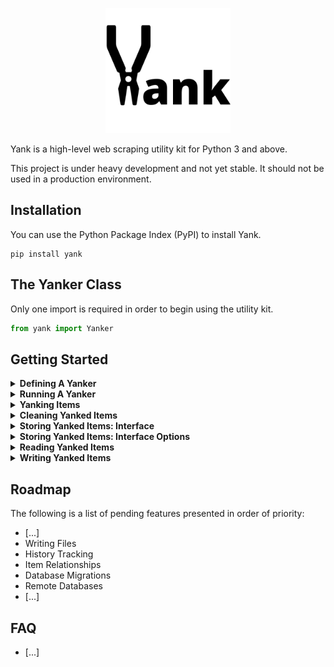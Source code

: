 <p align="center">
    <img width="200" height="200" src="./media/logo.png" alt="Yank Logo">
</p>

Yank is a high-level web scraping utility kit for Python 3 and above.

This project is under heavy development and not yet stable. It should not be used in a production environment.

## Installation

You can use the Python Package Index (PyPI) to install Yank.

```
pip install yank
```

## The Yanker Class

Only one import is required in order to begin using the utility kit.

```python
from yank import Yanker
```

## Getting Started

<details>
<summary><strong>Defining A Yanker</strong></summary>

<br/>

1. Create a class that inherits from Yanker.
2. Specify a start URL as a class attribute, which is used to initiate the first HTTP request.
3. Define a method called "yank" that accepts one argument: target, which is used to access data returned from the completed HTTP request.

```python
# ──────────────────────────────────────────────────────────────────────────────────────
#  QUOTE YANKER                                                                  
# ──────────────────────────────────────────────────────────────────────────────────────

class QuoteYanker(Yanker):
    """ A utility class for yanking quotes from quotes.toscrape.com """

    # ──────────────────────────────────────────────────────────────────────────────────
    #  CLASS ATTRIBUTES
    # ──────────────────────────────────────────────────────────────────────────────────

    # Define start URL
    start_url = "https://quotes.toscrape.com/"

    # Or multiple start URLs to which QuoteYanker.yank() is applied
    # start_urls = ["https://quotes.toscrape.com/"]

    # ──────────────────────────────────────────────────────────────────────────────────
    #  YANK                                                                 
    # ──────────────────────────────────────────────────────────────────────────────────

    def yank(self, target):
        """ Handles a Target object derived from the start URL and its HTTP response """
        
        # Get URL
        url = target.url

        # Get Python requests request object
        request = target.request

        # Get Python requests response object
        response = target.response

        # Get response status code
        status_code = target.status_code

        # Get response raw HTML
        html = target.html

        # Get response bs4 BeautifulSoup object
        soup = target.soup

        # Get response JSON (in the case of API call)
        json = target.json

        # OTHER EXTRACTION LOGIC

        # Return nothing
        return None
```

The above class provides the basic building blocks for your yanker to get started. It will begin by making a GET request to the provided start URL or "target", and then package its corresponding response data and other important information into a Target object. This Target object is then passed into the defined yank method, which executes custom logic -- in this case, a simple demonstration of some of the Target object's more useful attributes.

Of course, none of this will actually happen until the yanker is initialized and run.

</details>

<details>
<summary><strong>Running A Yanker</strong></summary>

<br/>

1. Initialize a yanker instance from your custom Yanker class.
2. Call the yank method on your yanker instance without any arguments; the target object is supplied automagically.

```python
# ──────────────────────────────────────────────────────────────────────────────────────
#  SCRIPT                                                                  
# ──────────────────────────────────────────────────────────────────────────────────────

if __name__ == "__main__":

    # Initialize yanker
    yanker = QuoteYanker()

    # Run yanker
    yanker.yank()
```
```console
[19:33:49] GET https://quotes.toscrape.com/ 200
```

The above script will initialize an instance of the yanker class defined previously, and then run that instance by calling its yank method. A log will appear in your console indicating that an HTTP GET request was made to the start URL, along with the status code of its corresponding response.

</details>

<details>
<summary><strong>Yanking Items</strong></summary>

<br/>

1. Define a method called "yank" that accepts one argument: target.
2. Supply the logic necessary to extract your target's data and yield a dictionary for each distinct item.
3. Supply the logic necessary to follow additional URLs found within the current target page, if any. 

```python
# ──────────────────────────────────────────────────────────────────────────────────────
#  QUOTE YANKER
# ──────────────────────────────────────────────────────────────────────────────────────


class QuoteYanker(Yanker):
    """ A utility class for yanking quotes from quotes.toscrape.com """

    # ──────────────────────────────────────────────────────────────────────────────────
    #  CLASS ATTRIBUTES
    # ──────────────────────────────────────────────────────────────────────────────────

    # Define start URL
    start_url = "https://quotes.toscrape.com/"

    # ──────────────────────────────────────────────────────────────────────────────────
    #  YANK
    # ──────────────────────────────────────────────────────────────────────────────────

    def yank(self, target):
        """ Handles a Target object derived from the start URL and its HTTP response """

        # ──────────────────────────────────────────────────────────────────────────────
        #  YANK LOGIC
        # ──────────────────────────────────────────────────────────────────────────────

        # Get response bs4 BeautifulSoup object
        soup = target.soup

        # Get quote divs
        quote_divs = soup.select("div.quote")

        # Iterate over quote divs
        for quote_div in quote_divs:

            # Get quote
            quote = quote_div.select("span.text")[0].text

            # Get author
            author = quote_div.select("small.author")[0].text

            # Get tags
            tags = [t.text for t in quote_div.select("a.tag")]

            # Yield quote dict
            yield {
                "quote": quote,  # str
                "author": author,  # str
                "tags": tags,  # list of str
            }

        # ──────────────────────────────────────────────────────────────────────────────
        #  NEXT PAGE LOGIC
        # ──────────────────────────────────────────────────────────────────────────────

        # Get pager unordered list
        pager_ul = soup.find("ul", class_="pager")

        # Get next list item
        next_li = pager_ul and pager_ul.find("li", class_="next")

        # Get next page relative path
        next_page_relative_path = next_li and next_li.find("a")["href"]

        # Check if next page relative path is not null
        if next_page_relative_path:

            # Get base URL
            base_url = target.base_url

            # Construct next page URL from base URL and relative path
            next_page_url = self.urljoin(base_url, next_page_relative_path)

            # Call current yank method on the next page
            self.yank(next_page_url)
```

The above yank method will iterate over each element on the target page that represents a single item, and then extract the relevant data from each. Once every item on the target page is packaged into a dictionary and yielded, the current yank method is called recursively on the URL of the next page, if one exists. In this case, the yank method accepts a string URL, which will be converted automagically into a Target object before the same logic is executed once again.

Of course, your yanked items are simply cast into the void until they are stored or written somewhere, which will need to be configured. Additionally, you may choose to clean each item more thoroughly before storage or writing.

</details>

<details>
<summary><strong>Cleaning Yanked Items</strong></summary>

<br/>

1. Define a method called "clean" that accepts two arguments: target and item.
2. Supply the logic necessary to clean the item yielded from the yank method.
3. Return the cleaned item.

```python
# ──────────────────────────────────────────────────────────────────────────────────────
#  QUOTE YANKER
# ──────────────────────────────────────────────────────────────────────────────────────


class QuoteYanker(Yanker):
    """ A utility class for yanking quotes from quotes.toscrape.com """

    # ──────────────────────────────────────────────────────────────────────────────────
    #  CLASS ATTRIBUTES
    # ──────────────────────────────────────────────────────────────────────────────────

    # Define start URL
    start_url = "https://quotes.toscrape.com/"

    # ──────────────────────────────────────────────────────────────────────────────────
    #  YANK
    # ──────────────────────────────────────────────────────────────────────────────────

    def yank(self, target):
        """ Handles a Target object derived from the start URL and its HTTP response """

        # YANK LOGIC

        # Yield item
        yield item  # dict

    # ──────────────────────────────────────────────────────────────────────────────────
    #  CLEAN
    # ──────────────────────────────────────────────────────────────────────────────────

    def clean(self, target, item):
        """ Cleans an item dictionary yielded by the corresponding yank method """

        # Convert tags from a list of strings to a single comma-separated string
        item["tags"] = ",".join(item["tags"])

        # Return item
        return item  # dict
```

The above clean method receives the same target argument supplied in the previous yank method, plus an item dictionary. In other words, this clean method will be called on each item yielded from the corresponding yank method.

Of course, cleaning can be handled directly within the yank method if you wish to omit the clean method altogether. However, a separate clean method is useful in cases that warrant a greater separation of concerns, particularly if complex logic is involved.

</details>

<details>
<summary><strong>Storing Yanked Items: Interface</strong></summary>

<br/>

1. Apply a Yanker.interface decorator to the yank method.
2. Supply keyword arguments that correspond to column name and value type. 

```python
# ──────────────────────────────────────────────────────────────────────────────────────
#  QUOTE YANKER
# ──────────────────────────────────────────────────────────────────────────────────────


class QuoteYanker(Yanker):
    """ A utility class for yanking quotes from quotes.toscrape.com """

    # ──────────────────────────────────────────────────────────────────────────────────
    #  CLASS ATTRIBUTES
    # ──────────────────────────────────────────────────────────────────────────────────

    # Define start URL
    start_url = "https://quotes.toscrape.com/"

    # ──────────────────────────────────────────────────────────────────────────────────
    #  YANK
    # ──────────────────────────────────────────────────────────────────────────────────

    @Yanker.interface(
        quote=str,
        author=str,
        tags=str,
    )
    def yank(self, target):
        """ Handles a Target object derived from the start URL and its HTTP response """

        # ──────────────────────────────────────────────────────────────────────────────
        #  YANK LOGIC
        # ──────────────────────────────────────────────────────────────────────────────

        # Get response bs4 BeautifulSoup object
        soup = target.soup

        # Get quote divs
        quote_divs = soup.select("div.quote")

        # Iterate over quote divs
        for quote_div in quote_divs:

            # Get quote
            quote = quote_div.select("span.text")[0].text

            # Get author
            author = quote_div.select("small.author")[0].text

            # Get tags
            tags = [t.text for t in quote_div.select("a.tag")]

            # Yield quote dict
            yield {
                "quote": quote,  # str
                "author": author,  # str
                "tags": tags,  # list of str
            }
```

The above Yanker.interface decorator instructs your yanker to save each item yielded by the decorated yank method as a row in a table. You may have noticed an SQLite .db file appearing in your working directory upon running the yanker. This is where your tables will live, and their schema will be automatically generated upon declaration of this interface.

The keyword arguments supplied to your interface correspond to the name of a column and Python type -- or "cast" -- of the value it's meant to store. For example, `quote=str` establishes an explicit directive that the value for "quote" on all items yielded from the yank method must be castable to a Python string prior to being stored in the database.

Currently supported interface casts include:

- String (str)
- Integer (int)
- Float (float)
- Boolean (bool)
- Datetime (datetime.datetime)

</details>

<details>
<summary><strong>Storing Yanked Items: Interface Options</strong></summary>

<br/>

1. Convert the righthand side of each interface keyword into a dictionary.
2. Add additional options to each dictionary if necessary. 

```python
# Shorthand
@Yanker.interface(
    quote=str,
    author=str,
    tags=str,
)

# Longhand
@Yanker.interface(
    quote={"cast": str, "unique": True},
    author={"cast": str},
    tags={"cast": str},
)
```

The above snippet demonstrates a shorthand and longhand version of the same interface declaration. The shorthand version expects a column name on the left side and a cast on the right side. The longhand version expects a dictionary on the right side that contains at least the cast specification, plus any other interface options as necessary.

Currently supported interface options include:

- unique: bool = False
    - Whether or not any other rows (items) in the table can share the same value for this column.
- null: bool = False
    - Whether or not the value can be None. Note that "nullish" values such as empty strings are still allowed.

</details>

<details>
<summary><strong>Reading Yanked Items</strong></summary>

<br/>

1. Initialize a yanker instance from your custom Yanker class.
2. Call the read method on your yanker instance.

```python
# ──────────────────────────────────────────────────────────────────────────────────────
#  SCRIPT                                                                  
# ──────────────────────────────────────────────────────────────────────────────────────

if __name__ == "__main__":

    # Initialize yanker
    yanker = QuoteYanker()

    # Read from yanker
    yanker.read()
```

The above script will initialize an instance of the yanker class defined previously, and then display an interactive console by calling its read method. Use this interactive console to navigate the tables in your database.

<p align="center">
    <img src="./media/interface_list_view.png" alt="Yank Logo">
</p>

</details>

<details>
<summary><strong>Writing Yanked Items</strong></summary>

[...]

</details>

## Roadmap

The following is a list of pending features presented in order of priority:

- [...]
- Writing Files
- History Tracking
- Item Relationships
- Database Migrations
- Remote Databases
- [...]

## FAQ

- [...]

